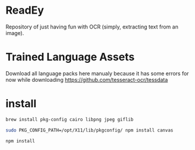 # ReadEy
Repository of just having fun with OCR (simply, extracting text from an image). 

# Trained Language Assets

Download all language packs here manualy because it has some errors for now while downloading
https://github.com/tesseract-ocr/tessdata

# install

```sh
brew install pkg-config cairo libpng jpeg giflib
```

```sh
sudo PKG_CONFIG_PATH=/opt/X11/lib/pkgconfig/ npm install canvas
```

```sh
npm install 
```